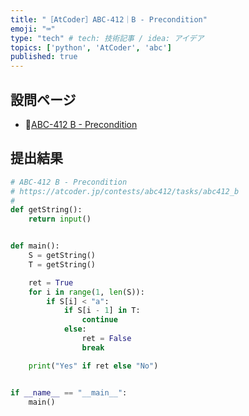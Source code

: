 ```yaml
---
title: "［AtCoder］ABC-412｜B - Precondition"
emoji: "⌨️"
type: "tech" # tech: 技術記事 / idea: アイデア
topics: ['python', 'AtCoder', 'abc']
published: true
---
```


## 設問ページ

- 🔗[ABC-412 B - Precondition](https://atcoder.jp/contests/abc412/tasks/abc412_b)

## 提出結果

```python
# ABC-412 B - Precondition
# https://atcoder.jp/contests/abc412/tasks/abc412_b
#
def getString():
    return input()


def main():
    S = getString()
    T = getString()

    ret = True
    for i in range(1, len(S)):
        if S[i] < "a":
            if S[i - 1] in T:
                continue
            else:
                ret = False
                break

    print("Yes" if ret else "No")


if __name__ == "__main__":
    main()
```
